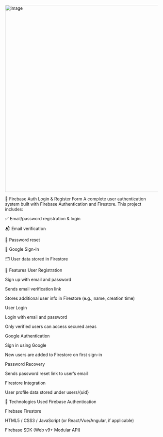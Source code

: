 <img width="549" height="617" alt="image" src="https://github.com/user-attachments/assets/91272420-1936-4bec-95a8-57e0c4d8bfe2" />

🔐 Firebase Auth Login & Register Form
A complete user authentication system built with Firebase Authentication and Firestore. This project includes:

✅ Email/password registration & login

📬 Email verification

🔑 Password reset

🔐 Google Sign-In

🗂 User data stored in Firestore

🚀 Features
User Registration

Sign up with email and password

Sends email verification link

Stores additional user info in Firestore (e.g., name, creation time)

User Login

Login with email and password

Only verified users can access secured areas

Google Authentication

Sign in using Google

New users are added to Firestore on first sign-in

Password Recovery

Sends password reset link to user’s email

Firestore Integration

User profile data stored under users/{uid}

🧰 Technologies Used
Firebase Authentication

Firebase Firestore

HTML5 / CSS3 / JavaScript (or React/Vue/Angular, if applicable)

Firebase SDK (Web v9+ Modular API)


